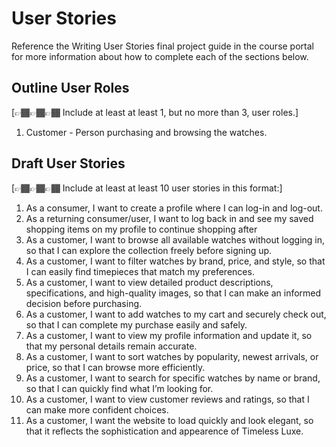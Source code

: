 # User Stories

Reference the Writing User Stories final project guide in the course portal for more information about how to complete each of the sections below.

## Outline User Roles

[👉🏾👉🏾👉🏾 Include at least at least 1, but no more than 3, user roles.]

1. Customer - Person purchasing and browsing the watches.

## Draft User Stories

[👉🏾👉🏾👉🏾 Include at least at least 10 user stories in this format:]

1. As a consumer, I want to create a profile where I can log-in and log-out.
2. As a returning consumer/user, I want to log back in and see my saved shopping items on my profile to continue shopping after 
3. As a customer, I want to browse all available watches without logging in, so that I can explore the collection freely before signing up.
4. As a customer, I want to filter watches by brand, price, and style, so that I can easily find timepieces that match my preferences.
5. As a customer, I want to view detailed product descriptions, specifications, and high-quality images, so that I can make an informed decision before purchasing.
6. As a customer, I want to add watches to my cart and securely check out, so that I can complete my purchase easily and safely.
7. As a customer, I want to view my profile information and update it, so that my personal details remain accurate.
8. As a customer, I want to sort watches by popularity, newest arrivals, or price, so that I can browse more efficiently.
9. As a customer, I want to search for specific watches by name or brand, so that I can quickly find what I’m looking for.
10. As a customer, I want to view customer reviews and ratings, so that I can make more confident choices.
11. As a customer, I want the website to load quickly and look elegant, so that it reflects the sophistication and appearence of Timeless Luxe.
